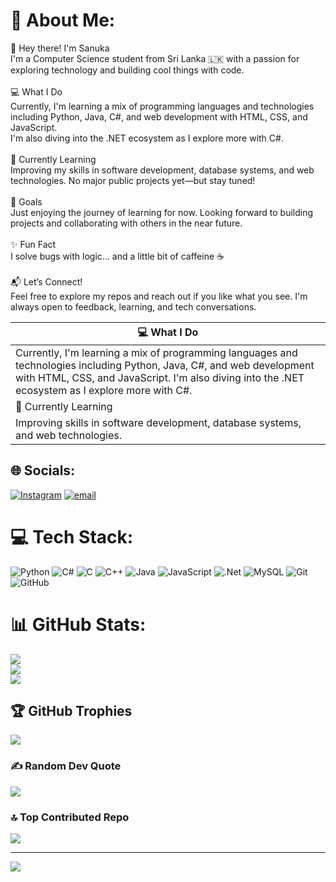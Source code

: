 # 💫 About Me:
👋 Hey there! I'm Sanuka<br>I'm a Computer Science student from Sri Lanka 🇱🇰 with a passion for exploring technology and building cool things with code.<br><br>💻 What I Do<br>Currently, I'm learning a mix of programming languages and technologies including Python, Java, C#, and web development with HTML, CSS, and JavaScript.<br>I'm also diving into the .NET ecosystem as I explore more with C#.<br><br>🌱 Currently Learning<br>Improving my skills in software development, database systems, and web technologies. No major public projects yet—but stay tuned!<br><br>🎯 Goals<br>Just enjoying the journey of learning for now. Looking forward to building projects and collaborating with others in the near future.<br><br>✨ Fun Fact<br>I solve bugs with logic... and a little bit of caffeine ☕<br><br>📬 Let’s Connect!<br>Feel free to explore my repos and reach out if you like what you see. I'm always open to feedback, learning, and tech conversations.

| 💻 What I Do                                                                                                   |
|----------------------------------------------------------------------------------------------------------------|
| Currently, I'm learning a mix of programming languages and technologies including Python, Java, C#, and web development with HTML, CSS, and JavaScript. I'm also diving into the .NET ecosystem as I explore more with C#. |
| 🌱 Currently Learning                        | 🎯 Goals                                                | ✨ Fun Fact                          | 📬 Let’s Connect!                                  |
| Improving skills in software development, database systems, and web technologies. | Enjoying the journey of learning. Looking forward to building projects and collaborating with others. | I solve bugs with logic… and a little bit of caffeine ☕ | Feel free to explore my repos and reach out if you like what you see. Always open to feedback and tech conversations. |



## 🌐 Socials:
[![Instagram](https://img.shields.io/badge/Instagram-%23E4405F.svg?logo=Instagram&logoColor=white)](https://instagram.com/sanuka.s.waravita) [![email](https://img.shields.io/badge/Email-D14836?logo=gmail&logoColor=white)](mailto:sanuka.s.waravita@gmail.com) 

# 💻 Tech Stack:
![Python](https://img.shields.io/badge/python-3670A0?style=for-the-badge&logo=python&logoColor=ffdd54) ![C#](https://img.shields.io/badge/c%23-%23239120.svg?style=for-the-badge&logo=csharp&logoColor=white) ![C](https://img.shields.io/badge/c-%2300599C.svg?style=for-the-badge&logo=c&logoColor=white) ![C++](https://img.shields.io/badge/c++-%2300599C.svg?style=for-the-badge&logo=c%2B%2B&logoColor=white) ![Java](https://img.shields.io/badge/java-%23ED8B00.svg?style=for-the-badge&logo=openjdk&logoColor=white) ![JavaScript](https://img.shields.io/badge/javascript-%23323330.svg?style=for-the-badge&logo=javascript&logoColor=%23F7DF1E) ![.Net](https://img.shields.io/badge/.NET-5C2D91?style=for-the-badge&logo=.net&logoColor=white) ![MySQL](https://img.shields.io/badge/mysql-4479A1.svg?style=for-the-badge&logo=mysql&logoColor=white) ![Git](https://img.shields.io/badge/git-%23F05033.svg?style=for-the-badge&logo=git&logoColor=white) ![GitHub](https://img.shields.io/badge/github-%23121011.svg?style=for-the-badge&logo=github&logoColor=white)
# 📊 GitHub Stats:
![](https://github-readme-stats.vercel.app/api?username=SanukaWaravita&theme=dark&hide_border=false&include_all_commits=true&count_private=true)<br/>
![](https://nirzak-streak-stats.vercel.app/?user=SanukaWaravita&theme=dark&hide_border=false)<br/>
![](https://github-readme-stats.vercel.app/api/top-langs/?username=SanukaWaravita&theme=dark&hide_border=false&include_all_commits=true&count_private=true&layout=compact)

## 🏆 GitHub Trophies
![](https://github-profile-trophy.vercel.app/?username=SanukaWaravita&theme=dark&no-frame=false&no-bg=true&margin-w=4)

### ✍️ Random Dev Quote
![](https://quotes-github-readme.vercel.app/api?type=horizontal&theme=radical)

### 🔝 Top Contributed Repo
![](https://github-contributor-stats.vercel.app/api?username=SanukaWaravita&limit=5&theme=dark&combine_all_yearly_contributions=true)

---
[![](https://visitcount.itsvg.in/api?id=SanukaWaravita&icon=9&color=1)](https://visitcount.itsvg.in)

<!-- Proudly created with GPRM ( https://gprm.itsvg.in ) -->
